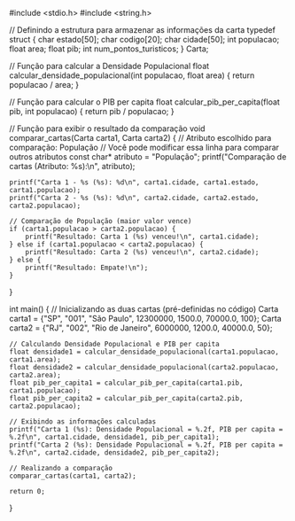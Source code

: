 #include <stdio.h>
#include <string.h>

// Definindo a estrutura para armazenar as informações da carta
typedef struct {
    char estado[50];
    char codigo[20];
    char cidade[50];
    int populacao;
    float area;
    float pib;
    int num_pontos_turisticos;
} Carta;

// Função para calcular a Densidade Populacional
float calcular_densidade_populacional(int populacao, float area) {
    return populacao / area;
}

// Função para calcular o PIB per capita
float calcular_pib_per_capita(float pib, int populacao) {
    return pib / populacao;
}

// Função para exibir o resultado da comparação
void comparar_cartas(Carta carta1, Carta carta2) {
    // Atributo escolhido para comparação: População
    // Você pode modificar essa linha para comparar outros atributos
    const char* atributo = "População";
    printf("Comparação de cartas (Atributo: %s):\n", atributo);
    
    printf("Carta 1 - %s (%s): %d\n", carta1.cidade, carta1.estado, carta1.populacao);
    printf("Carta 2 - %s (%s): %d\n", carta2.cidade, carta2.estado, carta2.populacao);
    
    // Comparação de População (maior valor vence)
    if (carta1.populacao > carta2.populacao) {
        printf("Resultado: Carta 1 (%s) venceu!\n", carta1.cidade);
    } else if (carta1.populacao < carta2.populacao) {
        printf("Resultado: Carta 2 (%s) venceu!\n", carta2.cidade);
    } else {
        printf("Resultado: Empate!\n");
    }
}

int main() {
    // Inicializando as duas cartas (pré-definidas no código)
    Carta carta1 = {"SP", "001", "São Paulo", 12300000, 1500.0, 70000.0, 100};
    Carta carta2 = {"RJ", "002", "Rio de Janeiro", 6000000, 1200.0, 40000.0, 50};

    // Calculando Densidade Populacional e PIB per capita
    float densidade1 = calcular_densidade_populacional(carta1.populacao, carta1.area);
    float densidade2 = calcular_densidade_populacional(carta2.populacao, carta2.area);
    float pib_per_capita1 = calcular_pib_per_capita(carta1.pib, carta1.populacao);
    float pib_per_capita2 = calcular_pib_per_capita(carta2.pib, carta2.populacao);

    // Exibindo as informações calculadas
    printf("Carta 1 (%s): Densidade Populacional = %.2f, PIB per capita = %.2f\n", carta1.cidade, densidade1, pib_per_capita1);
    printf("Carta 2 (%s): Densidade Populacional = %.2f, PIB per capita = %.2f\n", carta2.cidade, densidade2, pib_per_capita2);

    // Realizando a comparação
    comparar_cartas(carta1, carta2);

    return 0;
}
